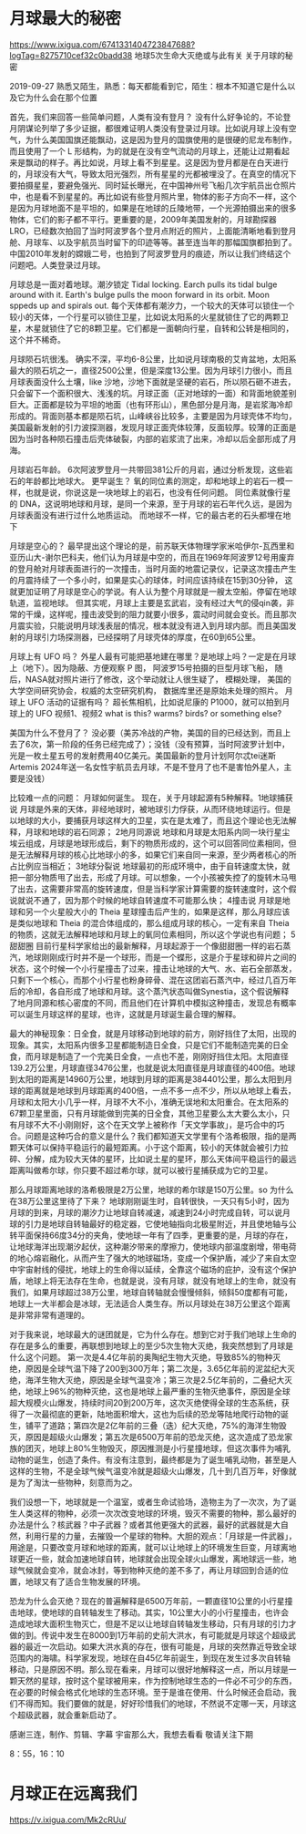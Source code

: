 # 月球最大的秘密
https://www.ixigua.com/6741331404723847688?logTag=8275710cef32c0badd38 地球5次生命大灭绝或与此有关 关于月球的秘密

2019-09-27
熟悉又陌生，熟悉：每天都能看到它，陌生：根本不知道它是什么以及它为什么会在那个位置

首先，我们来回答一些简单问题，人类有没有登月？
没有什么好争论的，不论登月阴谋论列举了多少证据，都很难证明人类没有登录过月球。比如说月球上没有空气，为什么美国国旗还能飘动，这是因为登月的国旗使用的是很硬的尼龙布制作，而且使用了一个 L 形结构，为的就是在没有空气流动的月球上，还能让过期看起来是飘动的样子。再比如说，月球上看不到星星。这是因为登月都是在白天进行的，月球没有大气，导致太阳光强烈，所有星星的光都被埋没了。在真空的情况下要拍摄星星，要避免强光、同时延长曝光，在中国神州号飞船几次宇航员出仓照片中，也是看不到星星的。再比如说有些登月照片里，物体的影子方向不一样，这个是因为月球地面不是平坦的，如果是在地球的丘陵地带，一个光源拍摄出来的很多物体，它们的影子都不平行。更重要的是，2009年美国发射的，月球勘探器 LRO，已经数次拍回了当时阿波罗各个登月点附近的照片，上面能清晰地看到登月舱、月球车、以及宇航员当时留下的印迹等等。甚至连当年的那幅国旗都拍到了。中国2010年发射的嫦娥二号，也拍到了阿波罗登月的痕迹，所以让我们终结这个问题吧。人类登录过月球。

月球总是一面对着地球。潮汐锁定 Tidal locking. Earch pulls its tidal bulge around with it. Earth's bulge pulls the moon forward in its orbit. Moon sppeds up and spirals out. 每个天体都有潮汐力，一个较大的天体可以锁住一个较小的天体，一个行星可以锁住卫星，比如说太阳系的火星就锁住了它的两颗卫星，木星就锁住了它的8颗卫星。它们都是一面朝向行星，自转和公转是相同的，这个并不稀奇。

月球陨石坑很浅。 确实不深，平均6-8公里，比如说月球南极的艾肯盆地，太阳系最大的陨石坑之一，直径2500公里，但是深度13公里。因为月球引力很小，而且月球表面没什么土壤，like 沙地，沙地下面就是坚硬的岩石，所以陨石砸不进去，只会留下一个面积很大、浅浅的坑。月球正面（正对地球的一面）和背面地貌差别巨大。正面都是较为平坦的地面（也有环形山），黑色部分是月海，是岩浆海冷却形成的。背面则基本都是陨石坑，山峰峡谷比较多，主要是因为月球壳体不均匀，美国最新发射的引力波探测器，发现月球正面壳体较薄，反面较厚。较薄的正面是因为当时各种陨石撞击后壳体破裂，内部的岩浆流了出来，冷却以后全部形成了月海。

月球岩石年龄。 6次阿波罗登月一共带回381公斤的月岩，通过分析发现，这些岩石的年龄都比地球大。 更早诞生？ 氧的同位素的测定，却和地球上的岩石一模一样，也就是说，你说这是一块地球上的岩石，也没有任何问题。 同位素就像行星的 DNA，这说明地球和月球，是同一个来源，至于月球的岩石年代久远，是因为月球表面没有进行过什么地质运动。 而地球不一样，它的最古老的石头都埋在地下


月球是空心的？   最早提出这个理论的是，前苏联天体物理学家米哈伊尔-瓦西里和亚历山大-谢尔巴科夫，他们认为月球是中空的，而且在1969年阿波罗12号用废弃的登月舱对月球表面进行的一次撞击，当时月面的地震记录仪，记录这次撞击产生的月震持续了一个多小时，如果是实心的球体，时间应该持续在15到30分钟， 这就更加证明了月球是空心的学说。有人认为整个月球就是一艘太空船，停留在地球轨道，监视地球。 但其实呢，月球上主要是玄武岩，没有经过大气的侵qin袭，非常的干燥，这样呢，撞击波受到的阻力就要小很多，震动时间就会变长。而且那次月震实验，只能说明月球浅表层的情况，根本就没有进入到月球内部。而且美国发射的月球引力场探测器，已经探明了月球壳体的厚度，在60到65公里。


月球上有 UFO 吗？ 外星人最有可能把基地建在哪里？是地球上吗？一定是在月球上（地下）。因为隐蔽、方便观察   P 图， 阿波罗15号拍摄的巨型月球飞船，  随后，NASA就对照片进行了修改，这个举动就让人很生疑了， 模糊处理，  美国的大学空间研究协会，权威的太空研究机构， 数据库里还是原始未处理的照片。 月球上 UFO 活动的证据有吗？ 超长焦相机，比如说尼康的 P1000，就可以拍到月球上的 UFO 视频1、视频2 what is this?  warms? birds? or something else?

美国为什么不登月了？ 没必要（美苏冷战的产物，美国的目的已经达到，而且上去了6次，第一阶段的任务已经完成了）；没钱（没有预算，当时阿波罗计划中，光是一枚土星五号的发射费用40亿美元。美国最新的登月计划阿尔忒tei迷斯Artemis 2024年送一名女性宇航员去月球，不是不登月了也不是害怕外星人，主要是没钱）


比较难一点的问题：
月球如何诞生。  现在，关于月球起源有5种解释。1地球捕获说 月球是外来的天体，非经地球时，被地球引力俘获，从而环绕地球运行。但是以地球的大小，要捕获月球这样大的卫星，实在是太难了，而且这个理论也无法解释，月球和地球的岩石同源；
2地月同源说 地球和月球是太阳系内同一块行星尘埃云组成，月球是地球形成后，剩下的物质形成的，这个可以回答同位素相同，但是无法解释月球的核心比地球小的多，如果它们来自同一来源，至少两者核心的所占比例应当相近；
3地球分裂说 地球最初的形成环境中，由于自转速度太快，就把一部分物质甩了出去，形成了月球。可以想象，一个小孩被失控了的旋转木马甩了出去，这需要非常高的旋转速度，但是当科学家计算需要的旋转速度时，这个假说就说不通了，因为那个时候的地球自转速度不可能那么快；
4撞击说 月球是地球和另一个火星般大小的 Theia 星球撞击后产生的，如果是这样，那么月球应该是类似地球和 Theia 的混合体组成的，那么组成月球的核心，一定有来自 Theia 的物质，这就无法解释地球和月球上的氧同位素相同，所以这个学说也有问题；
5甜甜圈 目前行星科学家给出的最新解释，月球起源于一个像甜甜圈一样的岩石蒸汽，地球刚刚成行时并不是一个球形，而是一个蝶形，这是介于星球和碎片之间的状态，这个时候一个小行星撞击了过来，撞击让地球的大气、水、岩石全部蒸发，只剩下一个核心，而那个小行星也粉身碎骨、混在这团岩石蒸汽中，经过几百万年后的冷却，各自形成了地球和月球。这个蒸汽状态叫做Synestia，这个假说解释了地月同源和核心密度的不同，而且他们在计算机中模拟这种撞击，发现总有概率可以诞生月球这样的星球，也许，这就是月球诞生最合理的解释。

最大的神秘现象：日全食，就是月球移动到地球的前方，刚好挡住了太阳，出现的现象。其实，太阳系内很多卫星都能制造日全食，只是它们不能制造完美的日全食，而月球是制造了一个完美日全食，一点也不差，刚刚好挡住太阳。太阳直径139.2万公里，月球直径3476公里，也就是说太阳直径是月球直径的400倍。地球到太阳的距离是14960万公里，地球到月球的距离是384401公里，那么太阳到月球的距离就是地球到月球距离的400倍，一点不多一点不少，所以从地球上看去，月球和太阳大小几乎一样，月球不大不小，准确无误地和太阳重合。在太阳系的67颗卫星里面，只有月球能做到完美的日全食，其他卫星要么太大要么太小，只有月球不大不小刚刚好，这个在天文学上被称作「天文学事故」，是巧合中的巧合。问题是这种巧合的意义是什么？我们都知道天文学里有个洛希极限，指的是两颗天体可以保持平稳运行的最短距离。小于这个距离，较小的天体就会被引力拉碎、分解，成为较大天体的星环，比如说土星的星环，那么天体间平稳运行的最远距离叫做希尔球，你只要不超过希尔球，就可以被行星捕获成为它的卫星。

那么月球距离地球的洛希极限是2万公里，地球的希尔球是150万公里。so 为什么在38万公里这里待了下来？ 地球刚刚诞生时，自转很快，一天只有5小时，因为月球的到来，月球的潮汐力让地球自转减速，减速到24小时完成自转，可以说月球的引力是地球自转轴最好的稳定器，它使地轴指向北极星附近，并且使地轴与公转平面保持66度34分的夹角，使地球一年有了四季，更重要的是，月球的存在，让地球海洋出现潮汐起伏，这种潮汐带来的摩擦力，使地球内部温度剧增，带电荷的地心熔岩融化，从而产生了强大的地球磁场，变成一个保护盾，减少了来自太空中宇宙射线的侵扰，地球上的生命得以延续，全靠这个磁场的庇护，没有这个保护盾，地球上将无法存在生命，也就是说，没有月球，就没有地球上的生命，就没有我们，如果月球超过38万公里，地球自转轴就会慢慢倾斜，倾斜50度都有可能，地球上一大半都会是冰球，无法适合人类生存。所以月球处在38万公里这个距离是非常非常有道理的。

对于我来说，地球最大的谜团就是，它为什么存在。想到它对于我们地球上生命的存在是多么的重要，再联想到地球上的至少5次生物大灭绝，我突然想到了月球是什么这个问题。 第一次是4.4亿年前的奥陶纪生物大灭绝，导致85%的物种灭绝，原因是全球气温下降了200到300万年；第二次是，3.65亿年前的泥盆纪大灭绝，海洋生物大灭绝，原因是全球气温变冷；第三次是2.5亿年前的，二叠纪大灭绝，地球上96%的物种灭绝，这也是地球上最严重的生物灭绝事件，原因是全球超大规模火山爆发，持续时间20到200万年，这次灭绝使得全球的生态系统，获得了一次最彻底的更新，陆地面积增大，这也为后续的恐龙等陆地爬行动物的诞生，铺平了道路；第四次是2亿年前的三叠（迭）纪大灭绝，75%的海洋生物毁灭，原因是超级火山爆发；第五次是6500万年前的恐龙灭绝，这次造成了恐龙家族的团灭，地球上80%生物毁灭，原因推测是小行星撞地球，但这次事件为哺乳动物的诞生，创造了条件。有没有注意到，最终都是为了诞生哺乳动物，甚至是人这样的生物，不是全球气候气温变冷就是超级火山爆发，几十到几百万年，好像就是为了淘汰一些物种，刻意而为之。

我们设想一下，地球就是一个温室，或者生命试验场，造物主为了一次次，为了诞生人类这样的物种，必须一次次改变地球的环境，毁灭不需要的物种，那么最好的办法是什么？核武器？中子武器？或者其他更强大的武器，最好的武器就是大自然，利用行星的力量，去摧毁一个星球的物种。大胆的观点：「月球是一件武器」，用途是，只要改变月球和地球的距离，就可以让地球上的环境发生巨变，月球离地球更近一些，就会加速地球自转，地球就会出现全球火山爆发，离地球远一些，地球气候就会变冷，就会冰封，等到物种灭绝的差不多了，再让月球回到合适的位置，地球又有了适合生物发展的环境。

恐龙为什么会灭绝？现在的普遍解释是6500万年前，一颗直径10公里的小行星撞击地球，使地球的自转轴发生了移动。其实，10公里大小的小行星撞击，也许会造成地球大面积生物灭亡，但是不足以让地球自转轴发生移动，只有月球的引力才做的到。传说中发生在8000到1万年前的史前大洪水，有可能就是月球这个超级武器的最近一次启动。如果大洪水真的存在，很有可能是，月球的突然靠近导致全球范围内的海啸。科学家发现，地球在自45亿年前诞生，到现在发生过多次自转轴移动，只是原因不明。那么现在看来，月球可以很好地解释这一点，所以月球是一颗天然的星球，按时这个星球被用来，作为控制地球生态的一件必不可少的东西，在必要的时候会格式化地球的生态环境。至于是谁在使用、什么时候还会启动，我们不得而知。我们要做的就是，好好珍惜我们的地球，不然说不定哪一天，月球这个超级武器，就会重新启动了。

感谢三连，制作、剪辑、字幕 宇宙那么大，我想去看看  敬请关注下期


8：55，16：10
# 月球正在远离我们
https://v.ixigua.com/Mk2cRUu/
